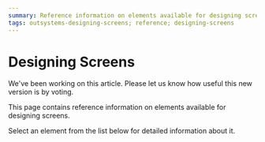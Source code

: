 ```yaml
---
summary: Reference information on elements available for designing screens.
tags: outsystems-designing-screens; reference; designing-screens
---
```


# Designing Screens

<div class="info" markdown="1">

We've been working on this article. Please let us know how useful this new version is by voting.

</div>

This page contains reference information on elements available for designing screens.

Select an element from the list below for detailed information about it.